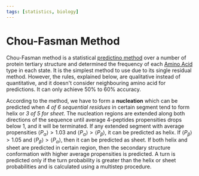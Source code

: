 ```yaml
---
tags: [statistics, biology]
---
```


# Chou-Fasman Method

Chou-Fasman method is a statistical [predictino method](202309092041.md) over a
number of protein tertiary structure and determined the frequency of each [Amino Acid](202308082207.md)
type in each state. It is the simplest method to use due to its single residual
method. However, the rules, explained below, are qualitative instead of
quantitative, and it doesn't consider neighbouring amino acid for predictions.
It can only achieve 50% to 60% accuracy.

According to the method, we have to form a **nucleation** which can be predicted
when *4 of 6 sequential residues* in certain segment tend to form helix or *3 of
5 for sheet*. The nucleation regions are extended along both directions of the
sequence until average 4-peptides propensities drops below 1, and it will be
terminated. If any extended segment with average propensities
$\left<P_\alpha\right> > 1.03$ and $\left<P_\alpha\right> >
\left<P_\beta\right>$, it can be predicted as helix. If $\left<P_\beta\right> >
1.05$ and $\left<P_\beta\right> > \left<P_\alpha\right>$, then it can be
predicted as sheet. If both helix and sheet are predicted in certain region,
then the secondary structure conformation with higher average propensities is
predicted. A turn is predicted only if the turn probability is greater than the
helix or sheet probabilities and is calculated using a multistep procedure.
